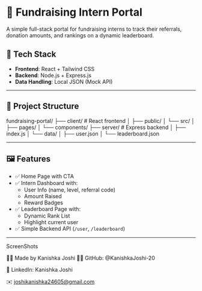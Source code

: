 # 🧾 Fundraising Intern Portal

A simple full-stack portal for fundraising interns to track their referrals, donation amounts, and rankings on a dynamic leaderboard.

## 🚀 Tech Stack

- **Frontend**: React + Tailwind CSS
- **Backend**: Node.js + Express.js
- **Data Handling**: Local JSON (Mock API)

---

## 📁 Project Structure

fundraising-portal/
├── client/ # React frontend
│ ├── public/
│ └── src/
│ ├── pages/
│ └── components/
├── server/ # Express backend
│ ├── index.js
│ └── data/
│ ├── user.json
│ └── leaderboard.json


---

## 🖼️ Features

- ✅ Home Page with CTA
- ✅ Intern Dashboard with:
  - User Info (name, level, referral code)
  - Amount Raised
  - Reward Badges
- ✅ Leaderboard Page with:
  - Dynamic Rank List
  - Highlight current user
- ✅ Simple Backend API (`/user`, `/leaderboard`)

---
ScreenShots

🙋‍♀️ Made by Kanishka Joshi
👨‍💻 GitHub: @KanishkaJoshi-20

💼 LinkedIn: Kanishka Joshi

✉️ joshikanishka24605@gmail.com

